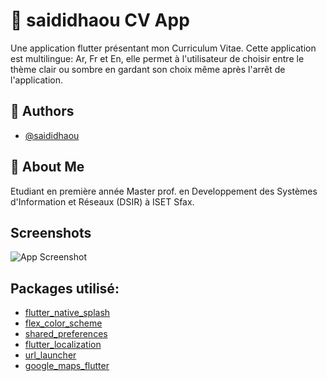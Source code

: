 # 🚀 saididhaou CV App

Une application flutter présentant mon Curriculum Vitae.
Cette application est multilingue: Ar, Fr et En, elle permet à l'utilisateur de choisir entre le thème clair ou sombre en gardant son choix même après l'arrêt de l'application.

## 🚀 Authors

- [@saididhaou](https://www.github.com/saididhaou)

## 🚀 About Me

Etudiant en première année Master prof. en Developpement des Systèmes d'Information et Réseaux (DSIR) à ISET Sfax.

## Screenshots

![App Screenshot](https://via.placeholder.com/468x300?text=App+Screenshot+Here)

## Packages utilisé:

- [flutter_native_splash](https://pub.dev/packages/flutter_native_splash)
- [flex_color_scheme](https://pub.dev/packages/flex_color_scheme)
- [shared_preferences](https://pub.dev/packages/shared_preferences)
- [flutter_localization](https://pub.dev/packages/flutter_localization)
- [url_launcher](https://pub.dev/packages/url_launcher)
- [google_maps_flutter](https://pub.dev/packages/google_maps_flutter)
